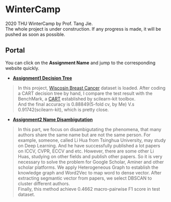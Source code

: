 # WinterCamp
2020 THU WinterCamp by Prof. Tang Jie.  
The whole project is under construction. If any progress is made, it will be pushed as soon as possible.  

## Portal
You can click on the **Assignment Name** and jump to the corresponding website quickly.  
* [**Assignment1 Decision Tree**](https://github.com/k-zha14/WinterCamp/tree/master/Assignment1_DecisionTree)  
> In this project, [Wiscosin Breast Cancer](https://archive.ics.uci.edu/ml/datasets/Breast+Cancer+Wisconsin+(Diagnostic)) dataset is loaded. After coding a CART decision tree by hand, I compare the test result with the BenchMark, a [CART](https://scikit-learn.org/stable/modules/generated/sklearn.datasets.load_breast_cancer.html) established by scilearn-kit toolbox.   
And the final accuracy is 0.88849(5-fold cv, by Me) V.s 0.91742(scilearn-kit), which is pretty close.
* [**Assignment2 Name Disambigutation**](https://github.com/k-zha14/WinterCamp/tree/master/Assignment2_NameDisambiguation)
> In this part, we focus on disambigutating the phenomena, that many authors share the same name but are not the same person.  For example, someone, called Li Hua from Tsinghua University, may study on Deep Learning. And he have successfully published a lot papers on ICCV, CVPR, ECCV and etc. However, there are some other Li Huas, studying on other fields and publish other papers. So it is very necessary to solve the problem for Google Scholar, Aminer and other scholar platforms. We apply Heterogeneous Graph to establish the knowledge graph and Word2Vec to map word to dense vector. After extracting segmantic vector from papers, we select DBSCAN to cluster different authors.   
Finally, this method achieve 0.4662 macro-pairwise F1 score in test dataset.
